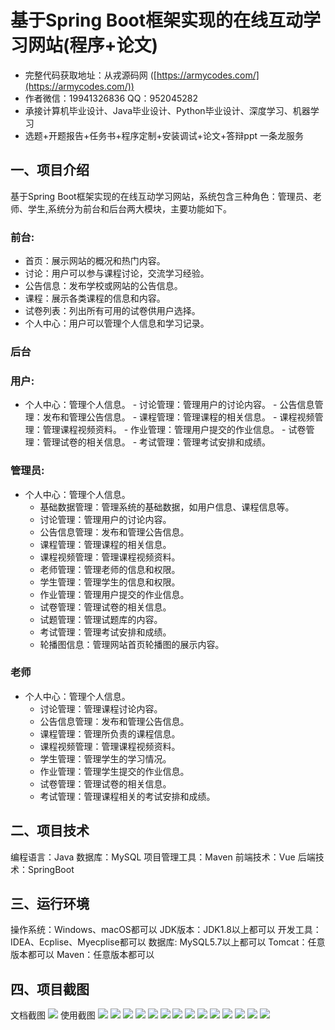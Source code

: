 基于Spring Boot框架实现的在线互动学习网站(程序+论文)
=
- 完整代码获取地址：从戎源码网 ([https://armycodes.com/](https://armycodes.com/))
- 作者微信：19941326836  QQ：952045282 
- 承接计算机毕业设计、Java毕业设计、Python毕业设计、深度学习、机器学习
- 选题+开题报告+任务书+程序定制+安装调试+论文+答辩ppt 一条龙服务

一、项目介绍
---
基于Spring Boot框架实现的在线互动学习网站，系统包含三种角色：管理员、老师、学生,系统分为前台和后台两大模块，主要功能如下。
### 前台:
  - 首页：展示网站的概况和热门内容。
  - 讨论：用户可以参与课程讨论，交流学习经验。
  - 公告信息：发布学校或网站的公告信息。
  - 课程：展示各类课程的信息和内容。
  - 试卷列表：列出所有可用的试卷供用户选择。
  - 个人中心：用户可以管理个人信息和学习记录。
 
### 后台
### 用户:
   - 个人中心：管理个人信息。
    - 讨论管理：管理用户的讨论内容。
    - 公告信息管理：发布和管理公告信息。
    - 课程管理：管理课程的相关信息。
    - 课程视频管理：管理课程视频资料。
    - 作业管理：管理用户提交的作业信息。
    - 试卷管理：管理试卷的相关信息。
    - 考试管理：管理考试安排和成绩。
  
### 管理员:
  - 个人中心：管理个人信息。
    - 基础数据管理：管理系统的基础数据，如用户信息、课程信息等。
    - 讨论管理：管理用户的讨论内容。
    - 公告信息管理：发布和管理公告信息。
    - 课程管理：管理课程的相关信息。
    - 课程视频管理：管理课程视频资料。
    - 老师管理：管理老师的信息和权限。
    - 学生管理：管理学生的信息和权限。
    - 作业管理：管理用户提交的作业信息。
    - 试卷管理：管理试卷的相关信息。
    - 试题管理：管理试题库的内容。
    - 考试管理：管理考试安排和成绩。
    - 轮播图信息：管理网站首页轮播图的展示内容。

### 老师
  - 个人中心：管理个人信息。
    - 讨论管理：管理课程讨论内容。
    - 公告信息管理：发布和管理公告信息。
    - 课程管理：管理所负责的课程信息。
    - 课程视频管理：管理课程视频资料。
    - 学生管理：管理学生的学习情况。
    - 作业管理：管理学生提交的作业信息。
    - 试卷管理：管理试卷的相关信息。
    - 考试管理：管理课程相关的考试安排和成绩。

  
二、项目技术
---
编程语言：Java
数据库：MySQL
项目管理工具：Maven
前端技术：Vue
后端技术：SpringBoot

三、运行环境
---
操作系统：Windows、macOS都可以
JDK版本：JDK1.8以上都可以
开发工具：IDEA、Ecplise、Myecplise都可以
数据库: MySQL5.7以上都可以
Tomcat：任意版本都可以
Maven：任意版本都可以

四、项目截图
---
文档截图
![](limage/2.png)
使用截图
![](image/1.png)
![](image/2.png)
![](image/3.png)
![](image/4.png)
![](image/5.png)
![](image/6.png)
![](image/7.png)
![](image/8.png)
![](image/9.png)
![](image/10.png)
![](image/11.png)
![](image/12.png)
![](image/13.png)
![](image/14.png)
